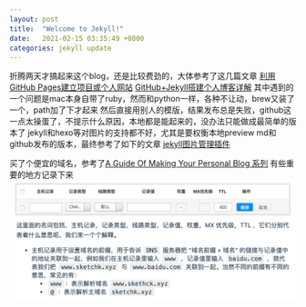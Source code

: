 ```yaml
---
layout: post
title:  "Welcome to Jekyll!"
date:   2021-02-15 03:35:49 +0800
categories: jekyll update
---
```


折腾两天才搞起来这个blog，还是比较费劲的，大体参考了这几篇文章
[利用GitHub Pages建立项目或个人网站](https://github.com/uolcano/blog/issues/11)
[GitHub+Jekyll搭建个人博客详解](https://jacky-wangjj.github.io/2019/04/GitHub+Jekyll%E6%90%AD%E5%BB%BA%E4%B8%AA%E4%BA%BA%E5%8D%9A%E5%AE%A2%E8%AF%A6%E8%A7%A3/)
其中遇到的一个问题是mac本身自带了ruby，然而和python一样，各种不让动，brew又装了一个，path加了下才起来
然后直接用别人的模版，结果发布总是失败，github这一点太操蛋了，不提示什么原因，本地都是能起来的，没办法只能做成最简单的版本了
jekyll和hexo等对图片的支持都不好，尤其是要权衡本地preview md和github发布的版本，最终参考了如下的文章
[jekyll图片管理插件](http://www.94geek.com/blog/2017/blog-image/)

买了个便宜的域名，参考了[A Guide Of Making Your Personal Blog 系列](https://sketchk.xyz/2017/03/24/A-Guide-Of-Making-Your-Personal-Blog-Part-3/)
有些重要的地方记录下来
![](2021-02-15-welcome-to-jekyll/image/2021-02-15-18-31-28.png)
